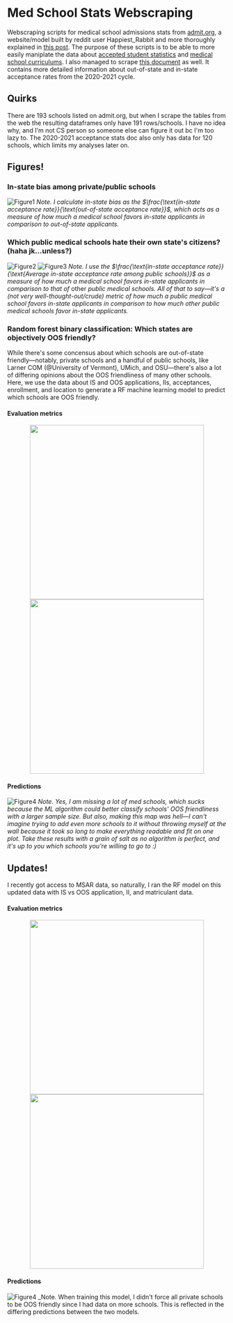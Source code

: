 # Med School Stats Webscraping
Webscraping scripts for medical school admissions stats from [admit.org](https://admit.org/school-list-builder), a website/model built by reddit user Happiest_Rabbit and more thoroughly explained in [this post](https://www.reddit.com/r/premed/comments/1ap5ic5/admit_standardized_score_and_school_list_builder/). The purpose of these scripts is to be able to more easily maniplate the data about [accepted student statistics](https://admit.org/school-statistics) and [medical school curriculums](https://admit.org/school-curriculums). I also managed to scrape [this document](https://docs.google.com/spreadsheets/d/1tYAHFUP-X_Rj-nR1AerAMr5V5blIUV4_gkJ7p2COchk/edit?gid=514048617#gid=514048617) as well. It contains more detailed information about out-of-state and in-state acceptance rates from the 2020-2021 cycle.

## Quirks
There are 193 schools listed on admit.org, but when I scrape the tables from the web the resulting dataframes only have 191 rows/schools. I have no idea why, and I'm not CS person so someone else can figure it out bc I'm too lazy to. The 2020-2021 acceptance stats doc also only has data for 120 schools, which limits my analyses later on. 

## Figures!
### In-state bias among private/public schools
![Figure1](myplot.jpeg)
_Note. I calculate in-state bias as the $`\frac{\text{in-state acceptance rate}}{\text{out-of-state acceptance rate}}`$, which acts as a measure of how much a medical school favors in-state applicants in comparison to out-of-state applicants._

### Which public medical schools hate their own state's citizens? (haha jk...unless?)
![Figure2](myplot2.jpeg)
![Figure3](myplot3.jpeg)
_Note. I use the $`\frac{\text{in-state acceptance rate}}{\text{Average in-state acceptance rate among public schools}}`$ as a measure of how much a medical school favors in-state applicants in comparison to that of_ other _public medical schools. All of that to say_&mdash;_it's a \(not very well-thought-out/crude\) metric of how much a public medical school favors in-state applicants in comparison to how much other public medical schools favor in-state applicants._

### Random forest binary classification: Which states are objectively OOS friendly?
While there's some concensus about which schools are out-of-state friendly&mdash;notably, private schools and a handful of public schools, like Larner COM (@University of Vermont), UMich, and OSU&mdash;there's also a lot of differing opinions about the OOS friendliness of many other schools. Here, we use the data about IS and OOS applications, IIs, acceptances, enrollment, and location to generate a RF machine learning model to predict which schools are OOS friendly.
#### Evaluation metrics
<p align="center">
<img src = "https://github.com/chandrew314/med_school_stats_webscraping/blob/main/ROC_curve.jpeg" width = "400" />
<img src = "https://github.com/chandrew314/med_school_stats_webscraping/blob/main/VIP.jpeg" width = "400" />
</p>

#### Predictions
![Figure4](map_help.jpeg)
_Note. Yes, I am missing a lot of med schools, which sucks because the ML algorithm could better classify schools' OOS friendliness with a larger sample size. But also, making this map was hell_&mdash;_I can't imagine trying to add even more schools to it without throwing myself at the wall because it took so long to make everything readable and fit on one plot. Take these results with a grain of salt as no algorithm is perfect, and it's up to you which schools you're willing to go to :)_

## Updates!
I recently got access to MSAR data, so naturally, I ran the RF model on this updated data with IS vs OOS application, II, and matriculant data.
#### Evaluation metrics
<p align="center">
<img src = "https://github.com/chandrew314/med_school_stats_webscraping/blob/main/ROC_curve_MSAR_rf.jpeg" width = "400" />
<img src = "https://github.com/chandrew314/med_school_stats_webscraping/blob/main/VIP_MSAR.jpeg" width = "400" />
</p>

#### Predictions
![Figure4](map_MSAR.jpeg)
_Note. When training this model, I didn't force all private schools to be OOS friendly since I had data on more schools. This is reflected in the differing predictions between the two models. 